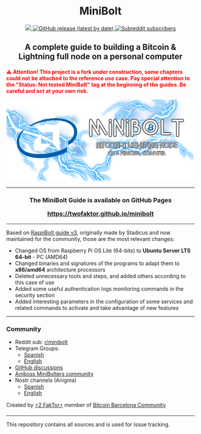 <h1 align="center">MiniBolt</h1>

<p align="center">
  <a href="https://opensource.org/licenses/MIT" title="License: MIT">
    <img src="https://img.shields.io/github/license/twofaktor/minibolt?color=blue">
  </a>
  <a href="https://github.com/twofaktor/minibolt/releases" title="Lastest release">
    <img alt="GitHub release (latest by date)" src="https://img.shields.io/github/v/release/twofaktor/minibolt?label=latest%20release">
    </a>
  <a href="https://www.reddit.com/r/minibolt/" title="MiniBolt Reddit">
    <img alt="Subreddit subscribers" src="https://img.shields.io/reddit/subreddit-subscribers/minibolt?style=social">
    </a>

<h2 align="center">A complete guide to building a Bitcoin & Lightning full node on a personal computer</h2>

<h4 align="left" style="color:red">⚠️ Attention! This project is a fork under construction, some chapters could not be attached to the reference use case. Pay special attention to the <b>"Status: Not tested MiniBolt"</b> tag at the beginning of the guides. Be careful and act at your own risk.</span>

<p align="center">
  <a href="https://twofaktor.github.io/minibolt/">
    <img alt="MiniBolt" src="images/minibolt-home-screen.png"/>
  </a>
</p>

---

<h3 align="center"> The MiniBolt Guide is available on GitHub Pages

https://twofaktor.github.io/minibolt

</h3>

---

Based on [RaspiBolt guide v3](https://github.com/raspibolt/raspibolt), originally made by Stadicus and now maintained for the community, those are the most relevant changes:

- Changed OS from Raspberry Pi OS Lite (64-bits) to **Ubuntu Server LTS 64-bit** - PC (AMD64)
- Changed binaries and signatures of the programs to adapt them to **x86/amd64** architecture processors
- Deleted unnecessary tools and steps, and added others according to this case of use
- Added some useful authentication logs monitoring commands in the security section
- Added interesting parameters in the configuration of some services and related commands to activate and take advantage of new features

---

### Community

* Reddit sub: [r/minibolt](https://www.reddit.com/r/minibolt/)
* Telegram Groups: 
  * [Spanish](https://t.me/minibolt_es)
  * [English](https://t.me/minibolt)
* [GitHub discussions](https://github.com/twofaktor/minibolt/discussions)
* [Amboss MiniBolters community](https://amboss.space/es/community/fee5ec65-5b9a-4305-856a-1eb1aff19c34)
* Nostr channels (Anigma)
  * [Spanish](https://anigma.io/?channel=3bd633eaad12242572bfc5ba10d3e52b2c0e152f4207383858993c373d314015)
  * [English](https://anigma.io/?channel=aa64f2ead929ce8417f85bde7d22ebde13cc01ceb4e00145572437eb1ad46249)

Created by [⚡2 FakTor⚡](https://twitter.com/twofaktor) member of [Bitcoin Barcelona Community](https://bitcoinbarcelona.xyz/)

---

This repository contains all sources and is used for Issue tracking.
